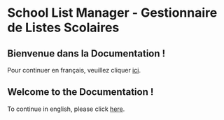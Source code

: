 # School List Manager - Gestionnaire de Listes Scolaires

## Bienvenue dans la Documentation !

Pour continuer en français, veuillez cliquer [ici](/fr/preparation).

## Welcome to the Documentation !

To continue in english, please click [here](/en/gettingstarted).